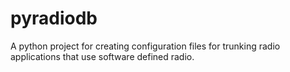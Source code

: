 # pyradiodb
A python project for creating configuration files for trunking radio applications that use software defined radio.
